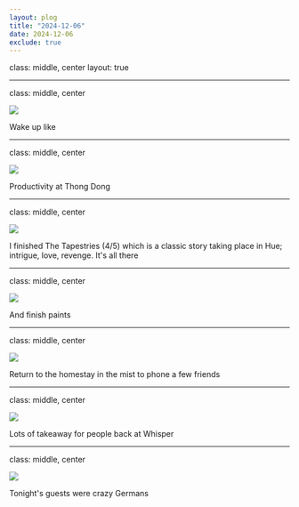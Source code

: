 ```yaml
---
layout: plog
title: "2024-12-06"
date: 2024-12-06
exclude: true
---
```


class: middle, center
layout: true

---

class: middle, center

<img class="plog-picture" src="{{ site.baseurl }}/img/plog/2024-12-06/01.jpg" />

Wake up like

---

class: middle, center

<img class="plog-picture" src="{{ site.baseurl }}/img/plog/2024-12-06/02.jpg" />

Productivity at Thong Dong

---

class: middle, center

<img class="plog-picture" src="{{ site.baseurl }}/img/plog/2024-12-06/03.jpg" />

I finished The Tapestries (4/5) which is a classic story taking place in Hue; intrigue, love, revenge. It's all there

---

class: middle, center

<img class="plog-picture" src="{{ site.baseurl }}/img/plog/2024-12-06/04.jpg" />

And finish paints

---

class: middle, center

<img class="plog-picture" src="{{ site.baseurl }}/img/plog/2024-12-06/05.jpg" />

Return to the homestay in the mist to phone a few friends

---

class: middle, center

<img class="plog-picture" src="{{ site.baseurl }}/img/plog/2024-12-06/06.jpg" />

Lots of takeaway for people back at Whisper 

---

class: middle, center

<img class="plog-picture" src="{{ site.baseurl }}/img/plog/2024-12-06/07.jpg" />

Tonight's guests were crazy Germans

